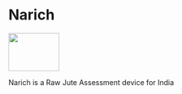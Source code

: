 # Narich

<image src="images/logo.png" height=75 width=100/>

Narich is a Raw Jute Assessment device for India 